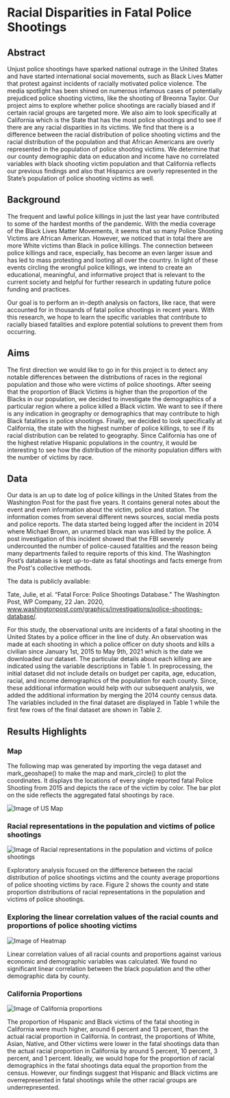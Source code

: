 # Racial Disparities in Fatal Police Shootings

## Abstract
Unjust police shootings have sparked national outrage in the United States and have started international social movements, such as Black Lives Matter that protest against incidents of racially motivated police violence. The media spotlight has been shined on numerous infamous cases of potentially prejudiced police shooting victims, like the shooting of Breonna Taylor. Our project aims to explore whether police shootings are racially biased and if certain racial groups are targeted more. We also aim to look specifically at California which is the State that has the most police shootings and to see if there are any racial disparities in its victims. We find that there is a difference between the racial distribution of police shooting victims and the racial distribution of the population and that African Americans are overly represented in the population of police shooting victims. We determine that our county demographic data on education and income have no correlated variables with black shooting victim population and that California reflects our previous findings and also that Hispanics are overly represented in the State’s population of police shooting victims as well.

## Background
The frequent and lawful police killings in just the last year have contributed to some of the hardest months of the pandemic. With the media coverage of the Black Lives Matter Movements, it seems that so many Police Shooting Victims are African American. However, we noticed that in total there are more White victims than Black in police killings. The connection between police killings and race, especially, has become an even larger issue and has led to mass protesting and looting all over the country. In light of these events circling the wrongful police killings, we intend to create an educational, meaningful, and informative project that is relevant to the current society and helpful for further research in updating future police funding and practices.

Our goal is to perform an in-depth analysis on factors, like race, that were accounted for in thousands of fatal police shootings in recent years. With this research, we hope to learn the specific variables that contribute to racially biased fatalities and explore potential solutions to prevent them from occurring.

## Aims
The first direction we would like to go in for this project is to detect any notable differences between the distributions of races in the regional population and those who were victims of police shootings. After seeing that the proportion of Black Victims is higher than the proportion of the Blacks in our population, we decided to investigate the demographics of a particular region where a police killed a Black victim. We want to see if there is any indication in geography or demographics that may contribute to high Black fatalities in police shootings. Finally, we decided to look specifically at California, the state with the highest number of police killings, to see if its racial distribution can be related to geography. Since California has one of the highest relative Hispanic populations in the country, it would be interesting to see how the distribution of the minority population differs with the number of victims by race.

## Data
Our data is an up to date log of police killings in the United States from the Washington Post for the past five years. It contains general notes about the event and even information about the victim, police and station. The information comes from several different news sources, social media posts and police reports. The data started being logged after the incident in 2014 where Michael Brown, an unarmed black man was killed by the police. A post investigation of this incident showed that the FBI severely undercounted the number of police-caused fatalities and the reason being many departments failed to require reports of this kind. The Washington Post’s database is kept up-to-date as fatal shootings and facts emerge from the Post's collective methods.

The data is publicly available:

Tate, Julie, et al. “Fatal Force: Police Shootings Database.” The Washington Post, WP Company, 22 Jan. 2020, www.washingtonpost.com/graphics/investigations/police-shootings-database/.

For this study, the observational units are incidents of a fatal shooting in the United States by a police officer in the line of duty. An observation was made at each shooting in which a police officer on duty shoots and kills a civilian since January 1st, 2015 to May 9th, 2021 which is the date we downloaded our dataset. The particular details about each killing are are indicated using the variable descriptions in Table 1. In preprocessing, the initial dataset did not include details on budget per capita, age, education, racial, and income demographics of the population for each county. Since, these additional information would help with our subsequent analysis, we added the additional information by merging the 2014 county census data. The variables included in the final dataset are displayed in Table 1 while the first few rows of the final dataset are shown in Table 2.

## Results Highlights 

### Map
The following map was generated by importing the vega dataset and mark_geoshape() to make the map and mark_circle() to plot the coordinates. It displays the locations of every single reported fatal Police Shooting from 2015 and depicts the race of the victim by color. The bar plot on the side reflects the aggregated fatal shootings by race. 

![Image of US Map](https://github.com/jasminekwok/fatalshootings/blob/main/map.png)

### Racial representations in the population and victims of police shootings
![Image of Racial representations in the population and victims of police shootings](https://github.com/jasminekwok/fatalshootings/blob/main/props_chart.svg)

Exploratory analysis focused on the difference between the racial distribution of police shootings victims and the county average proportions of police shooting victims by race. Figure 2 shows the county and state proportion distributions of racial representations in the population and victims of police shootings.

### Exploring the linear correlation values of the racial counts and proportions of police shooting victims
![Image of Heatmap](https://github.com/jasminekwok/fatalshootings/blob/main/heatmap.svg)

Linear correlation values of all racial counts and proportions against various economic and demographic variables was calculated. We found no significant linear correlation between the black population and the other demographic data by county.

### California Proportions 
![Image of California proportions](https://github.com/jasminekwok/fatalshootings/blob/main/CA_proportions.svg)

The proportion of Hispanic and Black victims of the fatal shooting in California were much higher, around 6 percent and 13 percent, than the actual racial proportion in California. In contrast, the proportions of White, Asian, Native, and Other victims were lower in the fatal shootings data than the actual racial proportion in California by around 5 percent, 10 percent, 3 percent, and 1 percent. Ideally, we would hope for the proportion of racial demographics in the fatal shootings data equal the proportion from the census. However, our findings suggest that Hispanic and Black victims are overrepresented in fatal shootings while the other racial groups are underrepresented.


